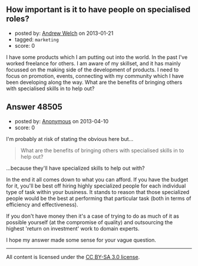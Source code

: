 ## How important is it to have people on specialised roles?

- posted by: [Andrew Welch](https://stackexchange.com/users/-1/23639-andrew-welch) on 2013-01-21
- tagged: `marketing`
- score: 0

I have some products which I am putting out into the world. In the past I've worked freelance for others. I am aware of my skillset, and it has mainly focussed on the making side of the development of products. I need to focus on promotion, events, connecting with my community which I have been developing along the way. What are the benefits of bringing others with specialised skills in to help out?


## Answer 48505

- posted by: [Anonymous](https://stackexchange.com/users/-1/11482-anonymous) on 2013-04-10
- score: 0

I'm probably at risk of stating the obvious here but...

> What are the benefits of bringing others with specialised skills in to help out?

...because they'll have specialized skills to help out with?

In the end it all comes down to what you can afford. If you have the budget for it, you'll be best off hiring highly specialized people for each individual type of task within your business. It stands to reason that those specialized people would be the best at performing that particular task (both in terms of efficiency and effectiveness).

If you don't have money then it's a case of trying to do as much of it as possible yourself (at the compromise of quality) and outsourcing the highest 'return on investment' work to domain experts.

I hope my answer made some sense for your vague question.



---

All content is licensed under the [CC BY-SA 3.0 license](https://creativecommons.org/licenses/by-sa/3.0/).
